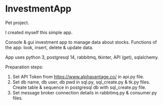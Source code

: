 # InvestmentApp
Pet project.

I created myself this simple app.

Console & gui investment app to manage data about stocks. Functions of the app: look, insert, delete & update data.

App uses python 3, postgresql 14, rabbitmq, tkinter, API (get), sqlalchemy.

Preparation steps:
1) Set API Token from https://www.alphavantage.co/ in api.py file.
2) Set db name, db user, db pwd in sql.py, sql_create.py & tk.py files.
Create table & sequence in postgresql db with sql_create.py file.
3) Set message broker connection details in rabbitmq.py & consumer.py files.